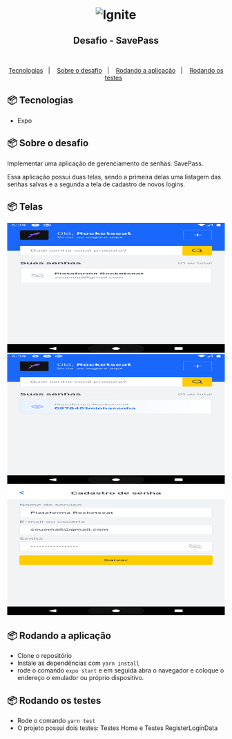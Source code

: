 <h1 align="center">
    <img alt="Ignite" title="Ignite" src=".github/imagem.svg" />
</h1>

<h2 align="center">Desafio - SavePass</h2>

</br>

<p align="center">
  <a href="#-tecnologias">Tecnologias</a>&nbsp;&nbsp;&nbsp;|&nbsp;&nbsp;&nbsp;
  <a href="#-projeto">Sobre o desafio</a>&nbsp;&nbsp;&nbsp;|&nbsp;&nbsp;&nbsp;
  <a href="#-projeto">Rodando a aplicação</a>&nbsp;&nbsp;&nbsp;|&nbsp;&nbsp;&nbsp;
  <a href="#-tecnologias">Rodando os testes</a>&nbsp;&nbsp;&nbsp;
</p>

## 📦 Tecnologias

- Expo

## 📦 Sobre o desafio

Implementar uma aplicação de gerenciamento de senhas: SavePass.

Essa aplicação possui duas telas, sendo a primeira delas uma listagem das senhas salvas e a segunda a tela de cadastro de novos logins.

## 📦 Telas

<p align="center">

<img width="600" height="300" alt="tela_01" title="tela_01" src=".github/tela_01.png" />
<img width="600" height="300" alt="tela_02" title="tela_02" src=".github/tela_02.png" />
<img width="600" height="300" alt="tela_03" title="tela_03" src=".github/tela_03.png" />

</p>


## 📦 Rodando a aplicação

- Clone o repositório
- Instale as dependências com `yarn install`
- rode o comando `expo start` e em seguida abra o navegador e coloque o endereço o emulador ou próprio dispositivo.

## 📦 Rodando os testes

- Rode o comando `yarn test`
- O projeto possui dois testes: Testes Home e Testes RegisterLoginData